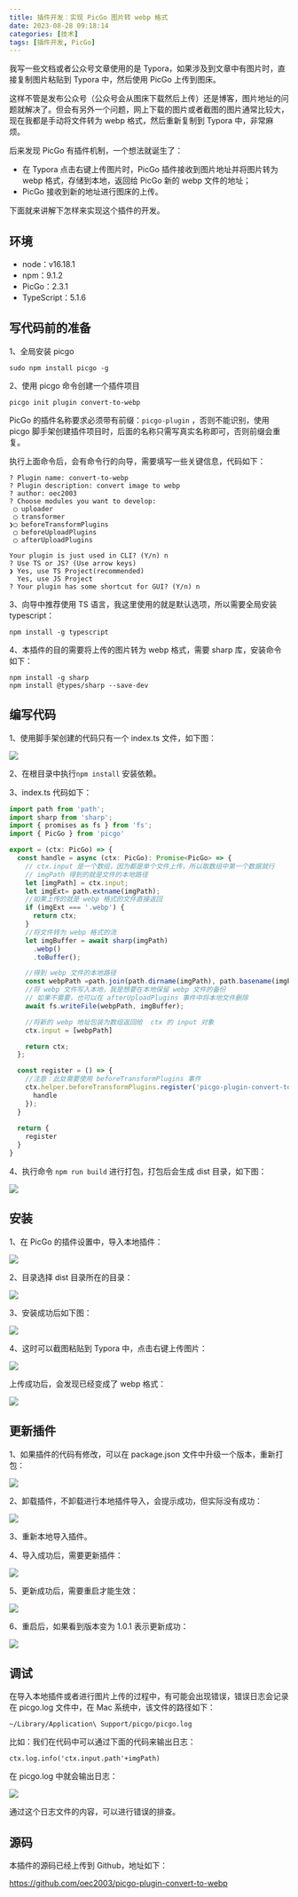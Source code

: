 ```yaml
---
title: 插件开发：实现 PicGo 图片转 webp 格式
date: 2023-08-28 09:18:14
categories: [技术]
tags: [插件开发, PicGo]
---
```


我写一些文档或者公众号文章使用的是  Typora，如果涉及到文章中有图片时，直接复制图片粘贴到 Typora 中，然后使用  PicGo 上传到图床。

<!--more-->

这样不管是发布公众号（公众号会从图床下载然后上传）还是博客，图片地址的问题就解决了。但会有另外一个问题，网上下载的图片或者截图的图片通常比较大，现在我都是手动将文件转为 webp 格式，然后重新复制到 Typora 中，非常麻烦。

后来发现  PicGo 有插件机制，一个想法就诞生了：

* 在 Typora 点击右键上传图片时，PicGo  插件接收到图片地址并将图片转为 webp 格式，存储到本地，返回给  PicGo  新的 webp 文件的地址；
* PicGo 接收到新的地址进行图床的上传。

下面就来讲解下怎样来实现这个插件的开发。

## 环境

* node：v16.18.1
* npm：9.1.2
* PicGo：2.3.1
* TypeScript：5.1.6

## 写代码前的准备

1、全局安装  picgo

```
sudo npm install picgo -g
```

2、使用  picgo  命令创建一个插件项目

```
picgo init plugin convert-to-webp
```

PicGo 的插件名称要求必须带有前缀：`picgo-plugin` ，否则不能识别，使用  picgo 脚手架创建插件项目时，后面的名称只需写真实名称即可，否则前缀会重复。

执行上面命令后，会有命令行的向导，需要填写一些关键信息，代码如下：

```
? Plugin name: convert-to-webp
? Plugin description: convert image to webp
? author: oec2003
? Choose modules you want to develop:
 ◯ uploader
 ◯ transformer
❯◯ beforeTransformPlugins
 ◯ beforeUploadPlugins
 ◯ afterUploadPlugins
 
Your plugin is just used in CLI? (Y/n) n
? Use TS or JS? (Use arrow keys)
❯ Yes, use TS Project(recommended) 
  Yes, use JS Project 
? Your plugin has some shortcut for GUI? (Y/n) n
```

3、向导中推荐使用  TS  语言，我这里使用的就是默认选项，所以需要全局安装  typescript：

```
npm install -g typescript
```

4、本插件的目的需要将上传的图片转为  webp  格式，需要  sharp 库，安装命令如下：

```
npm install -g sharp
npm install @types/sharp --save-dev
```

## 编写代码

1、使用脚手架创建的代码只有一个 index.ts 文件，如下图：

![](https://cdn.jsdelivr.net/gh/oec2003/hblog-images/img/202308272138599.webp)

2、在根目录中执行`npm install` 安装依赖。

3、index.ts 代码如下：

```typescript
import path from 'path';
import sharp from 'sharp';
import { promises as fs } from 'fs';
import { PicGo } from 'picgo'

export = (ctx: PicGo) => {
  const handle = async (ctx: PicGo): Promise<PicGo> => {
    // ctx.input 是一个数组，因为都是单个文件上传，所以取数组中第一个数据就行
    // imgPath 得到的就是文件的本地路径
    let [imgPath] = ctx.input;
    let imgExt= path.extname(imgPath);
    //如果上传的就是 webp 格式的文件直接返回
    if (imgExt === '.webp') {
      return ctx;
    }
    //将文件转为 webp 格式的流
    let imgBuffer = await sharp(imgPath)
      .webp()
      .toBuffer();

    //得到 webp 文件的本地路径
    const webpPath =path.join(path.dirname(imgPath), path.basename(imgPath, imgExt) + '.webp');
    //将 webp 文件写入本地，我是想要在本地保留 webp 文件的备份
    // 如果不需要，也可以在 afterUploadPlugins 事件中将本地文件删除
    await fs.writeFile(webpPath, imgBuffer);

    //将新的 webp 地址包装为数组返回给  ctx 的 input 对象 
    ctx.input = [webpPath]

    return ctx;
  };

  const register = () => {
    //注意：此处需要使用 beforeTransformPlugins 事件
    ctx.helper.beforeTransformPlugins.register('picgo-plugin-convert-to-webp', {
      handle
    });
  }
  
  return {
    register
  }
}
```

4、执行命令 `npm run build` 进行打包，打包后会生成 dist 目录，如下图：

![](https://cdn.jsdelivr.net/gh/oec2003/hblog-images/img/202308272138899.webp)

## 安装

1、在 PicGo 的插件设置中，导入本地插件：

![](https://cdn.jsdelivr.net/gh/oec2003/hblog-images/img/202308272139541.webp)

2、目录选择 dist 目录所在的目录：

![](https://cdn.jsdelivr.net/gh/oec2003/hblog-images/img/202308272139700.webp)

3、安装成功后如下图：

![](https://cdn.jsdelivr.net/gh/oec2003/hblog-images/img/202308272139512.webp)

4、这时可以截图粘贴到 Typora 中，点击右键上传图片：

![](https://cdn.jsdelivr.net/gh/oec2003/hblog-images/img/202308272139551.webp)

上传成功后，会发现已经变成了 webp 格式：

![](https://cdn.jsdelivr.net/gh/oec2003/hblog-images/img/202308272139762.webp)

## 更新插件

1、如果插件的代码有修改，可以在 package.json 文件中升级一个版本，重新打包：

![](https://cdn.jsdelivr.net/gh/oec2003/hblog-images/img/202308272141636.webp)

2、卸载插件，不卸载进行本地插件导入，会提示成功，但实际没有成功：

![](https://cdn.jsdelivr.net/gh/oec2003/hblog-images/img/202308272143098.webp)

3、重新本地导入插件。

4、导入成功后，需要更新插件：

![](https://cdn.jsdelivr.net/gh/oec2003/hblog-images/img/202308272139721.webp)

5、更新成功后，需要重启才能生效：

![](https://cdn.jsdelivr.net/gh/oec2003/hblog-images/img/202308272140389.webp)

6、重启后，如果看到版本变为 1.0.1 表示更新成功：

![](https://cdn.jsdelivr.net/gh/oec2003/hblog-images/img/202308272140314.webp)

## 调试

在导入本地插件或者进行图片上传的过程中，有可能会出现错误，错误日志会记录在 picgo.log 文件中，在 Mac 系统中，该文件的路径如下：

```
~/Library/Application\ Support/picgo/picgo.log
```

比如：我们在代码中可以通过下面的代码来输出日志：

```
ctx.log.info('ctx.input.path'+imgPath)
```

在 picgo.log 中就会输出日志：

![](https://cdn.jsdelivr.net/gh/oec2003/hblog-images/img/202308272140648.webp)

通过这个日志文件的内容，可以进行错误的排查。

## 源码

本插件的源码已经上传到 Github，地址如下：

https://github.com/oec2003/picgo-plugin-convert-to-webp

















